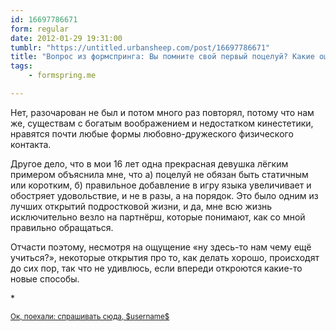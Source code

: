 ```yaml
---
id: 16697786671
form: regular
date: 2012-01-29 19:31:00
tumblr: "https://untitled.urbansheep.com/post/16697786671"
title: "Вопрос из формспринга: Вы помните свой первый поцелуй? Какие ощущения Вы испытали? Вы не были разочарованы?"
tags:
    - formspring.me

---
```


<p class="formspringmeAnswer">Нет, разочарован не был и потом много раз повторял, потому что нам же, существам с богатым воображением и недостатком кинестетики, нравятся почти любые формы любовно-дружеского физического контакта.</p>

<p>Другое дело, что в мои 16 лет одна прекрасная девушка лёгким примером объяснила мне, что а) поцелуй не обязан быть статичным или коротким, б) правильное добавление в игру языка увеличивает и обостряет удовольствие, и не в разы, а на порядок. Это было одним из лучших открытий подростковой жизни, и да, мне всю жизнь исключительно везло на партнёрш, которые понимают, как со мной правильно обращаться.</p>

<p>Отчасти поэтому, несмотря на ощущение «ну здесь-то нам чему ещё учиться?», некоторые открытия про то, как делать хорошо, происходят до сих пор, так что не удивлюсь, если впереди откроются какие-то новые способы.</p>

<p>*</p>

<p class="formspringmeFooter">
    <small><a href="http://www.formspring.me/urbansheep?utm_medium=social&amp;utm_source=tumblr&amp;utm_campaign=shareanswer">Ок, поехали: спрашивать сюда, $username$</a></small>
</p>

